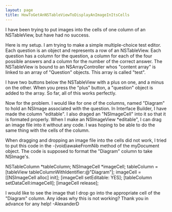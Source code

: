 ```yaml
---
layout: page
title: HowToGetAnNSTableViewToDisplayAnImageInItsCells
---
```


I have been trying to put images into the cells of one column of an NSTableView, but have had no success.

Here is my setup.  I am trying to make a simple multiple-choice test editor.  Each question is an object and
represents a row of an NSTableView.  Each question has a column for the question, a column for each of the
four possible answers and a column for the number of the correct answer. The NSTableView is bound to an
NSArrayController whos "content array" is linked to an array of "Question" objects.  This array is called "test".

I have two buttons below the NSTableView with a plus on one, and a minus on the other.  When you press
the "plus" button, a "question" object is added to the array.  So far, all of this works perfectly.

Now for the problem. I would like for one of the columns, named "Diagram" to hold an NSImage associated
with the question.  In Interface Builder, I have made the column "editable".  I also draged an "NSImageCell"
into it so that it is formated properly.  When I make an NSImageView *editable", I can drag an image file into
it without any code. I was hoping to be able to do the same thing with the cells of the column.

When dragging and dropping an image file into the cells did not work, I tried to put this code in the
 -(void)awakeFromNib method of the myDocument object.  The code is supposed
to format the "Diagram" column to take NSImage's.

    
NSTableColumn *tableColumn;
NSImageCell *imageCell;
tableColumn = [tableView tableColumnWithIdentifier:@"Diagram"];
imageCell = [[NSImageCell alloc] init];
[imageCell setEditable: YES];
[tableColumn setDataCell:imageCell];
[imageCell release];


I would like to see the image that I drop go into the appropriate cell of the "Diagram" column.  Any
ideas why this is not working?  Thank you in advance for any help! -AlexanderD

